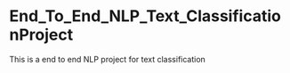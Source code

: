 # End_To_End_NLP_Text_ClassificationProject
This is a end to end NLP project for text classification
